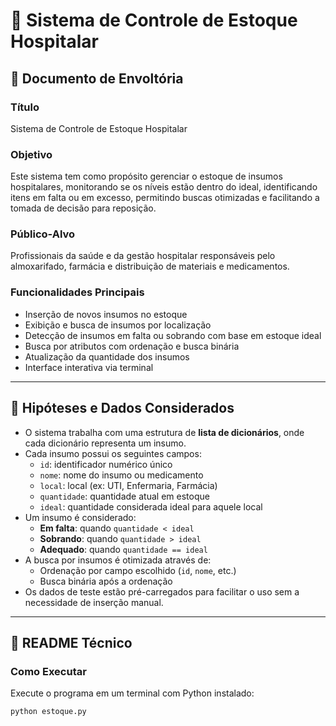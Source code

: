 # 🏥 Sistema de Controle de Estoque Hospitalar

## 📄 Documento de Envoltória

### Título
Sistema de Controle de Estoque Hospitalar

### Objetivo
Este sistema tem como propósito gerenciar o estoque de insumos hospitalares, monitorando se os níveis estão dentro do ideal, identificando itens em falta ou em excesso, permitindo buscas otimizadas e facilitando a tomada de decisão para reposição.

### Público-Alvo
Profissionais da saúde e da gestão hospitalar responsáveis pelo almoxarifado, farmácia e distribuição de materiais e medicamentos.

### Funcionalidades Principais
- Inserção de novos insumos no estoque
- Exibição e busca de insumos por localização
- Detecção de insumos em falta ou sobrando com base em estoque ideal
- Busca por atributos com ordenação e busca binária
- Atualização da quantidade dos insumos
- Interface interativa via terminal

---

## 📌 Hipóteses e Dados Considerados

- O sistema trabalha com uma estrutura de **lista de dicionários**, onde cada dicionário representa um insumo.
- Cada insumo possui os seguintes campos:
  - `id`: identificador numérico único
  - `nome`: nome do insumo ou medicamento
  - `local`: local (ex: UTI, Enfermaria, Farmácia)
  - `quantidade`: quantidade atual em estoque
  - `ideal`: quantidade considerada ideal para aquele local
- Um insumo é considerado:
  - **Em falta**: quando `quantidade < ideal`
  - **Sobrando**: quando `quantidade > ideal`
  - **Adequado**: quando `quantidade == ideal`
- A busca por insumos é otimizada através de:
  - Ordenação por campo escolhido (`id`, `nome`, etc.)
  - Busca binária após a ordenação
- Os dados de teste estão pré-carregados para facilitar o uso sem a necessidade de inserção manual.

---

## 📘 README Técnico

### Como Executar
Execute o programa em um terminal com Python instalado:
```bash
python estoque.py
